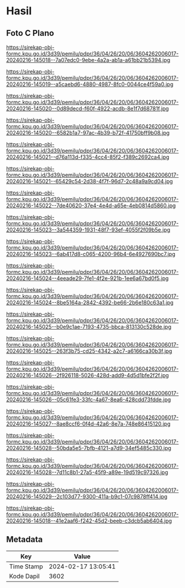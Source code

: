 # Hasil

## Foto C Plano

https://sirekap-obj-formc.kpu.go.id/3d39/pemilu/pdpr/36/04/26/20/06/3604262006017-20240216-145018--7a07edc0-9ebe-4a2a-ab1a-a61bb21b5394.jpg

https://sirekap-obj-formc.kpu.go.id/3d39/pemilu/pdpr/36/04/26/20/06/3604262006017-20240216-145019--a5caebd6-4880-4987-8fc0-0044ce4f59a0.jpg

https://sirekap-obj-formc.kpu.go.id/3d39/pemilu/pdpr/36/04/26/20/06/3604262006017-20240216-145020--0d89decd-f60f-4922-acdb-8e1f7d68781f.jpg

https://sirekap-obj-formc.kpu.go.id/3d39/pemilu/pdpr/36/04/26/20/06/3604262006017-20240216-145020--6582b1a7-97ac-4b39-b72f-41750bff9b08.jpg

https://sirekap-obj-formc.kpu.go.id/3d39/pemilu/pdpr/36/04/26/20/06/3604262006017-20240216-145021--d76a113d-f335-4cc4-85f2-f389c2692ca4.jpg

https://sirekap-obj-formc.kpu.go.id/3d39/pemilu/pdpr/36/04/26/20/06/3604262006017-20240216-145021--65429c54-2d38-4f7f-96d7-2c48a9a9cd04.jpg

https://sirekap-obj-formc.kpu.go.id/3d39/pemilu/pdpr/36/04/26/20/06/3604262006017-20240216-145022--7de40620-37e4-4e4d-a65e-4eb0814d5860.jpg

https://sirekap-obj-formc.kpu.go.id/3d39/pemilu/pdpr/36/04/26/20/06/3604262006017-20240216-145023--3a544359-1931-48f7-93ef-4055f2f09b5e.jpg

https://sirekap-obj-formc.kpu.go.id/3d39/pemilu/pdpr/36/04/26/20/06/3604262006017-20240216-145023--6ab417d8-c065-4200-96b4-6e4927690bc7.jpg

https://sirekap-obj-formc.kpu.go.id/3d39/pemilu/pdpr/36/04/26/20/06/3604262006017-20240216-145024--4eeade29-7fe1-4f2e-921b-1ee6a67bd0f5.jpg

https://sirekap-obj-formc.kpu.go.id/3d39/pemilu/pdpr/36/04/26/20/06/3604262006017-20240216-145024--8be5164a-2842-4392-be66-2b6e180c63a1.jpg

https://sirekap-obj-formc.kpu.go.id/3d39/pemilu/pdpr/36/04/26/20/06/3604262006017-20240216-145025--b0e9c1ae-7193-4735-bbca-813130c528de.jpg

https://sirekap-obj-formc.kpu.go.id/3d39/pemilu/pdpr/36/04/26/20/06/3604262006017-20240216-145025--263f3b75-cd25-4342-a2c7-a6166ca30b3f.jpg

https://sirekap-obj-formc.kpu.go.id/3d39/pemilu/pdpr/36/04/26/20/06/3604262006017-20240216-145026--2f926118-5026-428d-add9-4d5d1bfe2f2f.jpg

https://sirekap-obj-formc.kpu.go.id/3d39/pemilu/pdpr/36/04/26/20/06/3604262006017-20240216-145026--05c61fe3-33fc-4a67-8ea6-428cdd73fdde.jpg

https://sirekap-obj-formc.kpu.go.id/3d39/pemilu/pdpr/36/04/26/20/06/3604262006017-20240216-145027--8ae8ccf6-0f4d-42a6-8e7a-748e86415120.jpg

https://sirekap-obj-formc.kpu.go.id/3d39/pemilu/pdpr/36/04/26/20/06/3604262006017-20240216-145028--50bda5e5-7bfb-4121-a7d9-34ef5485c330.jpg

https://sirekap-obj-formc.kpu.go.id/3d39/pemilu/pdpr/36/04/26/20/06/3604262006017-20240216-145028--7d11c8b1-27a5-45f9-a89e-19d519c97326.jpg

https://sirekap-obj-formc.kpu.go.id/3d39/pemilu/pdpr/36/04/26/20/06/3604262006017-20240216-145029--2c103d77-9300-411a-b9c1-07c9878ff414.jpg

https://sirekap-obj-formc.kpu.go.id/3d39/pemilu/pdpr/36/04/26/20/06/3604262006017-20240216-145018--41e2aaf6-f242-45d2-beeb-c3dcb5ab6404.jpg


## Metadata

| Key        | Value               |
| ---------- | ------------------- |
| Time Stamp | 2024-02-17 13:05:41 |
| Kode Dapil | 3602                |



